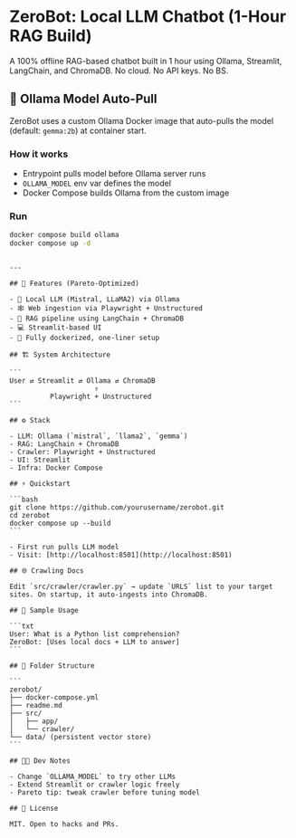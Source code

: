 # ZeroBot: Local LLM Chatbot (1-Hour RAG Build)

A 100% offline RAG-based chatbot built in 1 hour using Ollama, Streamlit, LangChain, and ChromaDB. No cloud. No API keys. No BS.

## 🔄 Ollama Model Auto-Pull

ZeroBot uses a custom Ollama Docker image that auto-pulls the model (default: `gemma:2b`) at container start.

### How it works

- Entrypoint pulls model before Ollama server runs
- `OLLAMA_MODEL` env var defines the model
- Docker Compose builds Ollama from the custom image

### Run

```bash
docker compose build ollama
docker compose up -d
```

````

---

## 🚀 Features (Pareto-Optimized)

- 🧠 Local LLM (Mistral, LLaMA2) via Ollama
- 🕸 Web ingestion via Playwright + Unstructured
- 🧩 RAG pipeline using LangChain + ChromaDB
- 💻 Streamlit-based UI
- 🧱 Fully dockerized, one-liner setup

## 🏗️ System Architecture

```
User ⇄ Streamlit ⇄ Ollama ⇄ ChromaDB
                     ⇑
          Playwright + Unstructured
```

## ⚙️ Stack

- LLM: Ollama (`mistral`, `llama2`, `gemma`)
- RAG: LangChain + ChromaDB
- Crawler: Playwright + Unstructured
- UI: Streamlit
- Infra: Docker Compose

## ⚡ Quickstart

```bash
git clone https://github.com/yourusername/zerobot.git
cd zerobot
docker compose up --build
```

- First run pulls LLM model
- Visit: [http://localhost:8501](http://localhost:8501)

## 🌐 Crawling Docs

Edit `src/crawler/crawler.py` → update `URLS` list to your target sites. On startup, it auto-ingests into ChromaDB.

## 💬 Sample Usage

```txt
User: What is a Python list comprehension?
ZeroBot: [Uses local docs + LLM to answer]
```

## 📁 Folder Structure

```
zerobot/
├── docker-compose.yml
├── readme.md
├── src/
│   ├── app/
│   └── crawler/
└── data/ (persistent vector store)
```

## 👨‍💻 Dev Notes

- Change `OLLAMA_MODEL` to try other LLMs
- Extend Streamlit or crawler logic freely
- Pareto tip: tweak crawler before tuning model

## 📝 License

MIT. Open to hacks and PRs.
````
